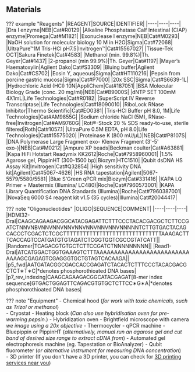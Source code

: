 ## Materials 

??? example "Reagents"
    |REAGENT|SOURCE|IDENTIFIER|
        |----|----|----|
        |Dra I enzyme|NEB|Cat#R0129|
        |Alkaline Phosphatase Calf Intestinal (CIAP) enzyme|Promega|Cat#M1821|
        |Exonuclease I enzyme|NEB|Cat#M0293|
        |NaOH solution for molecular biology 10 M in H2O|Sigma|Cat#72068|
        |UltraPure™1M Tris-HCl pH7.5|Invitrogen™|Cat#15567027|
        |Tissue-Tek OCT|Sakura Finetek|Cat#4583|
        |Methanol (min. 99.8%)|Th. Geyer|Cat#1437|
        |2-propanol (min 99.9%)|Th. Geyer|Cat#1197|
        |Mayer’s Haematoxylin|Agilent Dako|Cat#S3309|
        |Bluing buffer|Agilent Dako|Cat#CS702|
        |Eosin Y, aqueous|Sigma|Cat#HT110216|
        |Pepsin from porcine gastric mucosa|Sigma|Cat#P7000|
        |20x SSC|Sigma|Cat#S6639-1L|
        |Hydrochloric Acid (HCl) 10N|AppliChem|Cat#187051|
        |BSA Molecular Biology Grade (conc. 20 mg/ml)|NEB|Cat#B9000S|
        |dNTP SET 100mM 4X1mL|Life Technologies|Cat#R0182|
        |SuperScript IV Reverse Transcriptase|Life Technologies|Cat#18090010|
        |RiboLock RNase Inhibitor|Thermo Scientific|Cat#EO0381|
        |Tris-HCl Buffer pH 8.0, 1M|Life Technologies|Cat#AM9855G|
        |Sodium chloride NaCl (5M), RNase-free|Invitrogen|Cat#AM9760G|
        |Roti®-Stock 20 % SDS ready-to-use, sterile filtered|Roth|Cat#1057.1|
        |UltraPure 0.5M EDTA, pH 8.0|Life Technologies|Cat#15575020|
        |Proteinase K (800 mU/μL)|NEB|Cat#P8107S|
        |DNA Polymerase Large Fragment exo- Klenow Fragment (3'-5' exo-)|NEB|Cat#M0212|
        |Ampure XP beads|Beckman coulter|Cat#A63881|
        |Kapa HiFi Hotstart Readymix KK2612|Roche|Cat#7958960001|
        |1.5% Agarose gel, PippinHT (300-1500 bp)|Biozym|HTC1510|
        |Qubit dsDNA HS Assay Kit|Invitrogen|Cat#Q32854|
        |High sensitivity DNA kit|Agilent|Cat#5067-4626|
        |HS RNA tapestation|Agilent|5067-5579/5580/5581|
        |Blue S'Green qPCR mix|Biozym|Cat#331416|
        |KAPA LQ Primer + Mastermix (Illumina/ LC480)|Roche|Cat#7960573001|
        |KAPA Library Quantification DNA Standards (Illumina)|Roche|Cat#7960387001|
        |NovaSeq 6000 S4 reagent kit v1.5 (35 cycles)|Illumina|Cat#20044417|


??? note "Oligonucleotides"
    |OLIGO|SEQUENCE|COMMENT|
    |----|----|----|
    |HDMI32-DraI|CAAGCAGAAGACGGCATACGAGATTCTTTCCCTACACGACGCTCTTCCGATCTNNVNBVNNVNNVNNVNNVNNVNNVNNVNNNNNTCTTGTGACTACAGCACCCTCGACTCTCGCTTTTTTTTTTTTTTTTTTTTTTTTTTTTTTAAAGACTTTCACCAGTCCATGATGTGTAGATCTCGGTGGTCGCCGTATCATT||
    |Randomer|TCAGACGTGTGCTCTTCCGATCTNNNNNNNNN||
    |Read1-DraI|ATCATGGACTGGTGAAAGTCTTTAAAAAAAAAAAAAAAAAAAAAAAAAAAAAAGCGAGAGTCGAGGGTGCTGTAGTCACAAGA||
    |p5_fwd|AATGATACGGCGACCACCGAGATCTACACTCTTTCCCTACACGACGCTCT∗T∗C|*denotes phosphorothioated DNA bases|	
    |p7_rev_indexing|CAAGCAGAAGACGGCATACGAGAT[8-mer index sequence]GTGACTGGAGTTCAGACGTGTGCTCTTCC∗G∗A|*denotes phosphorothioated DNA bases|


??? note "Equipment" 
    - Chemical hood (*for work with toxic chemicals, such as Trizol or methanol*)  
    - Cryostat 
    - Heating block (*Can also use hybridisation oven for pre-warming pepsin.*)
    - Hybridization oven 
    - Brightfield microscope with camera *we image using a 20x objective*
    - Thermocycler 
    - qPCR machine 
    - Bluepippin or PippinHT (*alternatively, manual run an agarose gel and cut band of desired size range to extract cDNA from*)
    - Automated gel electrophoresis machine (eg. Tapestation or BioAnalyzer)
    - Qubit fluorometer (*or alternative instrument for measuring DNA concentration*)   
    - 3D printer (If you don't have a 3D printer, you can check for [3D printing services near you](https://www.google.com/search?q=3d+printing+service+near+me)) 
